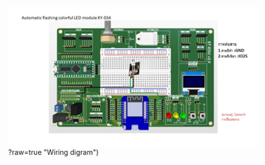 ![Alt text](https://github.com/summation2009/ST_EDU/blob/main/Examples%20ST-EDU/37%20Sensor%20IN%201/Automatic_flashing_colorful_LED_module_KY-034/IMG.jpg)?raw=true "Wiring digram")
